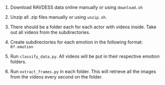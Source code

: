 1. Download RAVDESS data online manually or using `download.sh`

2. Unzip all .zip files manually or using `unzip.sh`.

3. There should be a folder each for each actor with videos inside. Take out all videos from the subdirectories.

3. Create subdirectories for each emotion in the following format: `0?.emotion`

4. Run `classify_data.py`. All videos will be put in their respective emotion folders.

5. Run `extract_frames.py` in each folder. This will retrieve all the images from the videos every second on the folder.
